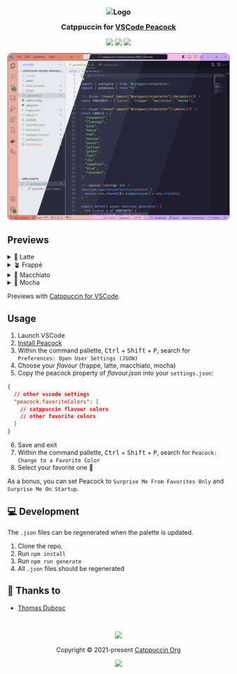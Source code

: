 <h3 align="center">
	<img src="https://raw.githubusercontent.com/catppuccin/catppuccin/main/assets/logos/exports/1544x1544_circle.png" width="100" alt="Logo"/><br/>
	<img src="https://raw.githubusercontent.com/catppuccin/catppuccin/main/assets/misc/transparent.png" height="30" width="0px"/>
	Catppuccin for <a href="https://github.com/repraze/catppuccin-vscode-peacock">VSCode Peacock</a>
	<img src="https://raw.githubusercontent.com/catppuccin/catppuccin/main/assets/misc/transparent.png" height="30" width="0px"/>
</h3>

<p align="center">
	<a href="https://github.com/repraze/catppuccin-vscode-peacock/stargazers"><img src="https://img.shields.io/github/stars/repraze/catppuccin-vscode-peacock?colorA=363a4f&colorB=b7bdf8&style=for-the-badge"></a>
	<a href="https://github.com/repraze/catppuccin-vscode-peacock/issues"><img src="https://img.shields.io/github/issues/catppuccin/template?colorA=363a4f&colorB=f5a97f&style=for-the-badge"></a>
	<a href="https://github.com/repraze/catppuccin-vscode-peacock/contributors"><img src="https://img.shields.io/github/contributors/repraze/catppuccin-vscode-peacock?colorA=363a4f&colorB=a6da95&style=for-the-badge"></a>
</p>

<p align="center">
	<img src="assets/preview.webp"/>
</p>

## Previews

<details>
<summary>🌻 Latte</summary>
<img src="assets/latte.webp"/>
</details>
<details>
<summary>🪴 Frappé</summary>
<img src="assets/frappe.webp"/>
</details>
<details>
<summary>🌺 Macchiato</summary>
<img src="assets/macchiato.webp"/>
</details>
<details>
<summary>🌿 Mocha</summary>
<img src="assets/mocha.webp"/>
</details>

Previews with [Catppuccin for VSCode](https://github.com/catppuccin/vscode).

## Usage

1. Launch VSCode
2. [Install Peacock](https://marketplace.visualstudio.com/items?itemName=johnpapa.vscode-peacock)
3. Within the command pallette, <kbd>Ctrl</kbd> + <kbd>Shift</kbd> + <kbd>P</kbd>, search for `Preferences: Open User Settings (JSON)`
4. Choose your _flavour_ (frappe, latte, macchiato, mocha)
5. Copy the peacock property of _flavour.json_ into your `settings.json`:

```json
{
  // other vscode settings
  "peacock.favoriteColors": [
    // catppuccin flavour colors
    // other favorite colors
  ]
}
```

6. Save and exit
7. Within the command pallette, <kbd>Ctrl</kbd> + <kbd>Shift</kbd> + <kbd>P</kbd>, search for `Peacock: Change to a Favorite Color`
8. Select your favorite one 🌈

As a bonus, you can set Peacock to `Surprise Me From Favorites Only` and `Surprise Me On Startup`.

<!-- this section is optional -->

## 💻 Development

The `.json` files can be regenerated when the palette is updated.

1. Clone the repo.
2. Run `npm install`
3. Run `npm run generate`
4. All `.json` files should be regenerated

## 💝 Thanks to

- [Thomas Dubosc](https://github.com/repraze)

&nbsp;

<p align="center">
	<img src="https://raw.githubusercontent.com/catppuccin/catppuccin/main/assets/footers/gray0_ctp_on_line.svg?sanitize=true" />
</p>

<p align="center">
	Copyright &copy; 2021-present <a href="https://github.com/catppuccin" target="_blank">Catppuccin Org</a>
</p>

<p align="center">
	<a href="https://github.com/catppuccin/catppuccin/blob/main/LICENSE"><img src="https://img.shields.io/static/v1.svg?style=for-the-badge&label=License&message=MIT&logoColor=d9e0ee&colorA=363a4f&colorB=b7bdf8"/></a>
</p>
